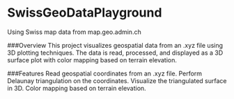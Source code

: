 # SwissGeoDataPlayground
Using Swiss map data from map.geo.admin.ch


###Overview
This project visualizes geospatial data from an .xyz file using 3D plotting techniques. The data is read, processed, and displayed as a 3D surface plot with color mapping based on terrain elevation.

###Features
Read geospatial coordinates from an .xyz file.
Perform Delaunay triangulation on the coordinates.
Visualize the triangulated surface in 3D.
Color mapping based on terrain elevation.

